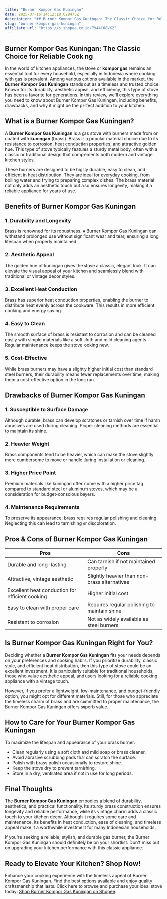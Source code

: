 ```yaml
---
title: "Burner Kompor Gas Kuningan"
date: 2025-07-16T14:12:18.628475Z
description: "## Burner Kompor Gas Kuningan: The Classic Choice for Reliable Cooking..."
slug: "burner-kompor-gas-kuningan"
affiliate_url: "https://s.shopee.co.id/7V44C68VX2"
---
```

## Burner Kompor Gas Kuningan: The Classic Choice for Reliable Cooking

In the world of kitchen appliances, the stove or **kompor gas** remains an essential tool for every household, especially in Indonesia where cooking with gas is prevalent. Among various options available in the market, the **Burner Kompor Gas Kuningan** stands out as a timeless and trusted choice. Known for its durability, aesthetic appeal, and efficiency, this type of stove has been a favorite for generations. In this review, we'll explore everything you need to know about Burner Kompor Gas Kuningan, including benefits, drawbacks, and why it might be the perfect addition to your kitchen.

## What is a Burner Kompor Gas Kuningan?

A **Burner Kompor Gas Kuningan** is a gas stove with burners made from or coated with **kuningan** (brass). Brass is a popular material choice due to its resistance to corrosion, heat conduction properties, and attractive golden hue. This type of stove typically features a sturdy metal body, often with a classic or traditional design that complements both modern and vintage kitchen styles.

These burners are designed to be highly durable, easy to clean, and efficient in heat distribution. They are ideal for everyday cooking, from boiling water and frying to preparing complex dishes. The brass material not only adds an aesthetic touch but also ensures longevity, making it a reliable appliance for years of use.

## Benefits of Burner Kompor Gas Kuningan

### 1. Durability and Longevity

Brass is renowned for its robustness. A Burner Kompor Gas Kuningan can withstand prolonged use without significant wear and tear, ensuring a long lifespan when properly maintained.

### 2. Aesthetic Appeal

The golden hue of kuningan gives the stove a classic, elegant look. It can elevate the visual appeal of your kitchen and seamlessly blend with traditional or vintage decor styles.

### 3. Excellent Heat Conduction

Brass has superior heat conduction properties, enabling the burner to distribute heat evenly across the cookware. This results in more efficient cooking and energy saving.

### 4. Easy to Clean

The smooth surface of brass is resistant to corrosion and can be cleaned easily with simple materials like a soft cloth and mild cleaning agents. Regular maintenance keeps the stove looking new.

### 5. Cost-Effective

While brass burners may have a slightly higher initial cost than standard steel burners, their durability means fewer replacements over time, making them a cost-effective option in the long run.

## Drawbacks of Burner Kompor Gas Kuningan

### 1. Susceptible to Surface Damage

Although durable, brass can develop scratches or tarnish over time if harsh abrasives are used during cleaning. Proper cleaning methods are essential to maintain its shine.

### 2. Heavier Weight

Brass components tend to be heavier, which can make the stove slightly more cumbersome to move or handle during installation or cleaning.

### 3. Higher Price Point

Premium materials like kuningan often come with a higher price tag compared to standard steel or aluminum stoves, which may be a consideration for budget-conscious buyers.

### 4. Maintenance Requirements

To preserve its appearance, brass requires regular polishing and cleaning. Neglecting this can lead to tarnishing or discoloration.

## Pros & Cons of Burner Kompor Gas Kuningan

| **Pros** | **Cons** |
|------------|-----------|
| Durable and long-lasting | Can tarnish if not maintained properly |
| Attractive, vintage aesthetic | Slightly heavier than non-brass alternatives |
| Excellent heat conduction for efficient cooking | Higher initial cost |
| Easy to clean with proper care | Requires regular polishing to maintain shine |
| Resistant to corrosion | Not as widely available as steel burners |

## Is Burner Kompor Gas Kuningan Right for You?

Deciding whether a **Burner Kompor Gas Kuningan** fits your needs depends on your preferences and cooking habits. If you prioritize durability, classic style, and efficient heat distribution, then this type of stove could be an excellent investment. It is particularly suitable for traditional households, those who value aesthetic appeal, and users looking for a reliable cooking appliance with a vintage touch.

However, if you prefer a lightweight, low-maintenance, and budget-friendly option, you might opt for different materials. Still, for those who appreciate the timeless charm of brass and are committed to proper maintenance, the Burner Kompor Gas Kuningan offers superb value.

## How to Care for Your Burner Kompor Gas Kuningan

To maximize the lifespan and appearance of your brass burner:

- Clean regularly using a soft cloth and mild soap or brass cleaner.
- Avoid abrasive scrubbing pads that can scratch the surface.
- Polish with brass polish occasionally to restore shine.
- Keep the stove dry to prevent tarnishing.
- Store in a dry, ventilated area if not in use for long periods.

## Final Thoughts

The **Burner Kompor Gas Kuningan** embodies a blend of durability, aesthetics, and practical functionality. Its sturdy brass construction ensures longevity and reliable performance, while its vintage charm adds a classic touch to your kitchen decor. Although it requires some care and maintenance, its benefits in heat conduction, ease of cleaning, and timeless appeal make it a worthwhile investment for many Indonesian households.

If you're seeking a reliable, stylish, and durable gas burner, the Burner Kompor Gas Kuningan should definitely be on your shortlist. Don't miss out on upgrading your kitchen performance with this classic appliance.

## Ready to Elevate Your Kitchen? Shop Now!

Enhance your cooking experience with the timeless appeal of Burner Kompor Gas Kuningan. Find the best options available and enjoy quality craftsmanship that lasts. Click here to browse and purchase your ideal stove today: [Shop Burner Kompor Gas Kuningan on Shopee](https://s.shopee.co.id/7V44C68VX2).